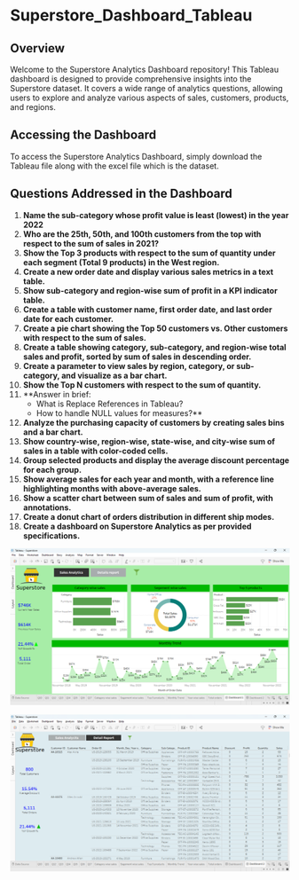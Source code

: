 # Superstore_Dashboard_Tableau



## Overview
Welcome to the Superstore Analytics Dashboard repository! This Tableau dashboard is designed to provide comprehensive insights into the Superstore dataset. It covers a wide range of analytics questions, allowing users to explore and analyze various aspects of sales, customers, products, and regions.

## Accessing the Dashboard
To access the Superstore Analytics Dashboard, simply download the Tableau file along with the excel file which is the dataset.

## Questions Addressed in the Dashboard
1. **Name the sub-category whose profit value is least (lowest) in the year 2022**
2. **Who are the 25th, 50th, and 100th customers from the top with respect to the sum of sales in 2021?**
3. **Show the Top 3 products with respect to the sum of quantity under each segment (Total 9 products) in the West region.**
4. **Create a new order date and display various sales metrics in a text table.**
5. **Show sub-category and region-wise sum of profit in a KPI indicator table.**
6. **Create a table with customer name, first order date, and last order date for each customer.**
7. **Create a pie chart showing the Top 50 customers vs. Other customers with respect to the sum of sales.**
8. **Create a table showing category, sub-category, and region-wise total sales and profit, sorted by sum of sales in descending order.**
9. **Create a parameter to view sales by region, category, or sub-category, and visualize as a bar chart.**
10. **Show the Top N customers with respect to the sum of quantity.**
11. **Answer in brief:
    - What is Replace References in Tableau?
    - How to handle NULL values for measures?**
12. **Analyze the purchasing capacity of customers by creating sales bins and a bar chart.**
13. **Show country-wise, region-wise, state-wise, and city-wise sum of sales in a table with color-coded cells.**
14. **Group selected products and display the average discount percentage for each group.**
15. **Show average sales for each year and month, with a reference line highlighting months with above-average sales.**
16. **Show a scatter chart between sum of sales and sum of profit, with annotations.**
17. **Create a donut chart of orders distribution in different ship modes.**
18. **Create a dashboard on Superstore Analytics as per provided specifications.**


![Dashboard 1 preview](https://github.com/Ratan001github/Superstore_Dashboard_Tableau/blob/main/Screenshot%20(379).png)






![Dashboard 2 preview](https://github.com/Ratan001github/Superstore_Dashboard_Tableau/blob/main/Screenshot%20(380).png)



